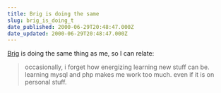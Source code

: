 ```yaml
---
title: Brig is doing the same
slug: brig_is_doing_t
date_published: 2000-06-29T20:48:47.000Z
date_updated: 2000-06-29T20:48:47.000Z
---
```


[Brig](http://www.eatonweb.com/) is doing the same thing as me, so I can relate:

> occasionally, i forget how energizing learning new stuff can be. learning mysql and php makes me work too much. even if it is on personal stuff.
